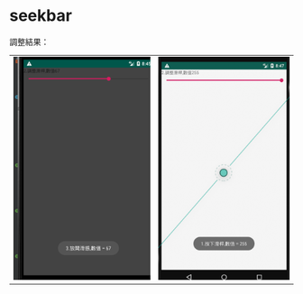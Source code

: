 # seekbar
調整結果：
<table><tr>
<td><img src=https://github.com/Angus1226/seekbar/blob/master/67.png border=0></td>
<td><img src=https://github.com/Angus1226/seekbar/blob/master/255.png border=0></td>

</tr></table>
